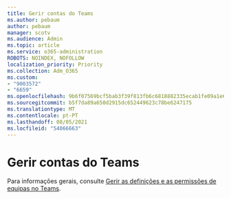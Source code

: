 ```yaml
---
title: Gerir contas do Teams
ms.author: pebaum
author: pebaum
manager: scotv
ms.audience: Admin
ms.topic: article
ms.service: o365-administration
ROBOTS: NOINDEX, NOFOLLOW
localization_priority: Priority
ms.collection: Adm_O365
ms.custom:
- "9003572"
- "6659"
ms.openlocfilehash: 9b6f07569bcf5bab3f39f813fb6c6818882335ecab1fe09a1e65f2e06ff2edd5
ms.sourcegitcommit: b5f7da89a650d2915dc652449623c78be6247175
ms.translationtype: MT
ms.contentlocale: pt-PT
ms.lasthandoff: 08/05/2021
ms.locfileid: "54066663"
---
```

# <a name="managing-teams-accounts"></a>Gerir contas do Teams

Para informações gerais, consulte [Gerir as definições e as permissões de equipas no Teams](https://support.microsoft.com/office/ce053b04-1b8e-4796-baa8-90dc427b3acc#ID0EAABAAA=Desktop).
